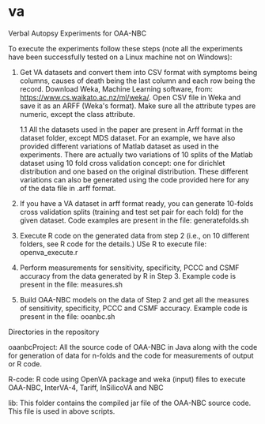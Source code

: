 # va
Verbal Autopsy Experiments for OAA-NBC

To execute the experiments follow these steps (note all the experiments have been successfully tested on a Linux machine not on Windows):

1. Get VA datasets and convert them into CSV format with symptoms being columns, causes of death being the last column and each row being the
 record. Download Weka, Machine Learning software, from: https://www.cs.waikato.ac.nz/ml/weka/. Open CSV file in Weka and save it as an ARFF (Weka's format). Make sure all the attribute types are numeric, except the class attribute.

   1.1 All the datasets used in the paper are present in Arff format in the dataset folder, except MDS dataset. For an example, we have also provided different variations of Matlab dataset as used in the experiments. There are actually two variations of 10 splits of the Matlab dataset using 10 fold cross validation concept: one for dirichlet distribution and one based on the original distribution. These different variations can also be generated using the code provided here for any of the data file in .arff format.

2. If you have a VA dataset in arff format ready, you can generate 10-folds cross validation splits (training and test set pair for each fold) for the given dataset. 
   Code examples are present in the file: generatefolds.sh

3. Execute R code on the generated data from step 2 (i.e., on 10 different folders, see R code for the details.)
   USe R to execute file: openva_execute.r

4. Perform measurements for sensitivity, specificity, PCCC and CSMF accuracy from the data generated by R in Step 3.
   Example code is present in the file: measures.sh

5. Build OAA-NBC models on the data of Step 2 and get all the measures of sensitivity, specificity, PCCC and CSMF accuracy.
   Example code is present in the file: ooanbc.sh
   
  
Directories in the repository

oaanbcProject: All the source code of OAA-NBC in Java along with the code for generation of data for n-folds and the code for measurements of output or R code.

R-code: R code using OpenVA package and weka (input) files to execute OAA-NBC,  InterVA-4, Tariff, InSilicoVA and NBC 

lib: This folder contains the compiled jar file of the OAA-NBC source code. This file is used in above scripts.

   
   

